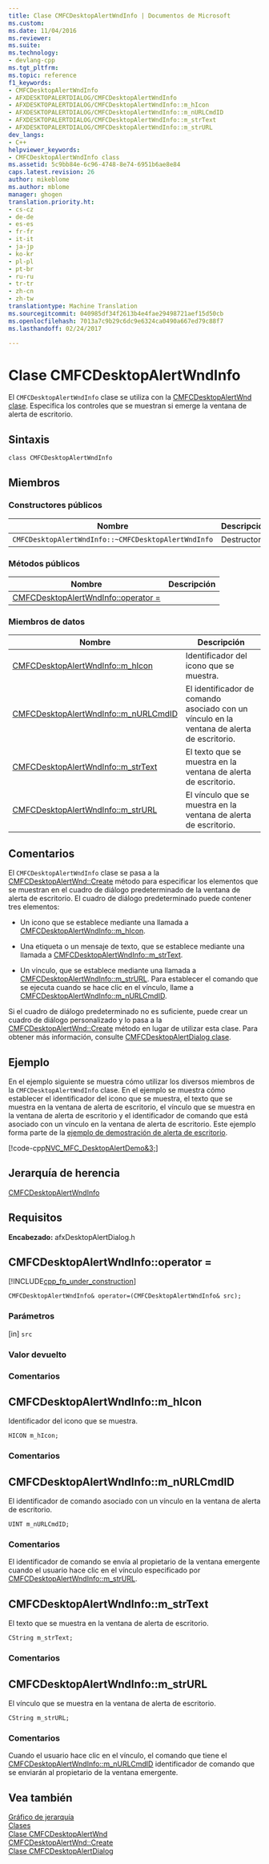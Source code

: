 ```yaml
---
title: Clase CMFCDesktopAlertWndInfo | Documentos de Microsoft
ms.custom: 
ms.date: 11/04/2016
ms.reviewer: 
ms.suite: 
ms.technology:
- devlang-cpp
ms.tgt_pltfrm: 
ms.topic: reference
f1_keywords:
- CMFCDesktopAlertWndInfo
- AFXDESKTOPALERTDIALOG/CMFCDesktopAlertWndInfo
- AFXDESKTOPALERTDIALOG/CMFCDesktopAlertWndInfo::m_hIcon
- AFXDESKTOPALERTDIALOG/CMFCDesktopAlertWndInfo::m_nURLCmdID
- AFXDESKTOPALERTDIALOG/CMFCDesktopAlertWndInfo::m_strText
- AFXDESKTOPALERTDIALOG/CMFCDesktopAlertWndInfo::m_strURL
dev_langs:
- C++
helpviewer_keywords:
- CMFCDesktopAlertWndInfo class
ms.assetid: 5c9bb84e-6c96-4748-8e74-6951b6ae8e84
caps.latest.revision: 26
author: mikeblome
ms.author: mblome
manager: ghogen
translation.priority.ht:
- cs-cz
- de-de
- es-es
- fr-fr
- it-it
- ja-jp
- ko-kr
- pl-pl
- pt-br
- ru-ru
- tr-tr
- zh-cn
- zh-tw
translationtype: Machine Translation
ms.sourcegitcommit: 040985df34f2613b4e4fae29498721aef15d50cb
ms.openlocfilehash: 7013a7c9b29c6dc9e6324ca0490a667ed79c88f7
ms.lasthandoff: 02/24/2017

---
```

# <a name="cmfcdesktopalertwndinfo-class"></a>Clase CMFCDesktopAlertWndInfo
El `CMFCDesktopAlertWndInfo` clase se utiliza con la [CMFCDesktopAlertWnd clase](../../mfc/reference/cmfcdesktopalertwnd-class.md). Especifica los controles que se muestran si emerge la ventana de alerta de escritorio.  
  
## <a name="syntax"></a>Sintaxis  
  
```  
class CMFCDesktopAlertWndInfo  
```  
  
## <a name="members"></a>Miembros  
  
### <a name="public-constructors"></a>Constructores públicos  
  
|Nombre|Descripción|  
|----------|-----------------|  
|`CMFCDesktopAlertWndInfo::~CMFCDesktopAlertWndInfo`|Destructor.|  
  
### <a name="public-methods"></a>Métodos públicos  
  
|Nombre|Descripción|  
|----------|-----------------|  
|[CMFCDesktopAlertWndInfo::operator =](#operator_eq)||  
  
### <a name="data-members"></a>Miembros de datos  
  
|Nombre|Descripción|  
|----------|-----------------|  
|[CMFCDesktopAlertWndInfo::m_hIcon](#m_hicon)|Identificador del icono que se muestra.|  
|[CMFCDesktopAlertWndInfo::m_nURLCmdID](#m_nurlcmdid)|El identificador de comando asociado con un vínculo en la ventana de alerta de escritorio.|  
|[CMFCDesktopAlertWndInfo::m_strText](#m_strtext)|El texto que se muestra en la ventana de alerta de escritorio.|  
|[CMFCDesktopAlertWndInfo::m_strURL](#m_strurl)|El vínculo que se muestra en la ventana de alerta de escritorio.|  
  
## <a name="remarks"></a>Comentarios  
 El `CMFCDesktopAlertWndInfo` clase se pasa a la [CMFCDesktopAlertWnd::Create](../../mfc/reference/cmfcdesktopalertwnd-class.md#create) método para especificar los elementos que se muestran en el cuadro de diálogo predeterminado de la ventana de alerta de escritorio. El cuadro de diálogo predeterminado puede contener tres elementos:  
  
-   Un icono que se establece mediante una llamada a [CMFCDesktopAlertWndInfo::m_hIcon](#m_hicon).  
  
-   Una etiqueta o un mensaje de texto, que se establece mediante una llamada a [CMFCDesktopAlertWndInfo::m_strText](#m_strtext).  
  
-   Un vínculo, que se establece mediante una llamada a [CMFCDesktopAlertWndInfo::m_strURL](#m_strurl). Para establecer el comando que se ejecuta cuando se hace clic en el vínculo, llame a [CMFCDesktopAlertWndInfo::m_nURLCmdID](#m_nurlcmdid).  
  
 Si el cuadro de diálogo predeterminado no es suficiente, puede crear un cuadro de diálogo personalizado y lo pasa a la [CMFCDesktopAlertWnd::Create](../../mfc/reference/cmfcdesktopalertwnd-class.md#create) método en lugar de utilizar esta clase. Para obtener más información, consulte [CMFCDesktopAlertDialog clase](../../mfc/reference/cmfcdesktopalertdialog-class.md).  
  
## <a name="example"></a>Ejemplo  
 En el ejemplo siguiente se muestra cómo utilizar los diversos miembros de la `CMFCDesktopAlertWndInfo` clase. En el ejemplo se muestra cómo establecer el identificador del icono que se muestra, el texto que se muestra en la ventana de alerta de escritorio, el vínculo que se muestra en la ventana de alerta de escritorio y el identificador de comando que está asociado con un vínculo en la ventana de alerta de escritorio. Este ejemplo forma parte de la [ejemplo de demostración de alerta de escritorio](../../visual-cpp-samples.md).  
  
 [!code-cpp[NVC_MFC_DesktopAlertDemo&3;](../../mfc/reference/codesnippet/cpp/cmfcdesktopalertwndinfo-class_1.cpp)]  
  
## <a name="inheritance-hierarchy"></a>Jerarquía de herencia  
 [CMFCDesktopAlertWndInfo](../../mfc/reference/cmfcdesktopalertwndinfo-class.md)  
  
## <a name="requirements"></a>Requisitos  
 **Encabezado:** afxDesktopAlertDialog.h  
  
##  <a name="operator_eq"></a>CMFCDesktopAlertWndInfo::operator =  
 [!INCLUDE[cpp_fp_under_construction](../../mfc/reference/includes/cpp_fp_under_construction_md.md)]  
  
```  
CMFCDesktopAlertWndInfo& operator=(CMFCDesktopAlertWndInfo& src);
```  
  
### <a name="parameters"></a>Parámetros  
 [in] `src`  
  
### <a name="return-value"></a>Valor devuelto  
  
### <a name="remarks"></a>Comentarios  
  
##  <a name="m_hicon"></a>CMFCDesktopAlertWndInfo::m_hIcon  
 Identificador del icono que se muestra.  
  
```  
HICON m_hIcon;  
```  
  
### <a name="remarks"></a>Comentarios  
  
##  <a name="m_nurlcmdid"></a>CMFCDesktopAlertWndInfo::m_nURLCmdID  
 El identificador de comando asociado con un vínculo en la ventana de alerta de escritorio.  
  
```  
UINT m_nURLCmdID;  
```  
  
### <a name="remarks"></a>Comentarios  
 El identificador de comando se envía al propietario de la ventana emergente cuando el usuario hace clic en el vínculo especificado por [CMFCDesktopAlertWndInfo::m_strURL](#m_strurl).  
  
##  <a name="m_strtext"></a>CMFCDesktopAlertWndInfo::m_strText  
 El texto que se muestra en la ventana de alerta de escritorio.  
  
```  
CString m_strText;  
```  
  
### <a name="remarks"></a>Comentarios  
  
##  <a name="m_strurl"></a>CMFCDesktopAlertWndInfo::m_strURL  
 El vínculo que se muestra en la ventana de alerta de escritorio.  
  
```  
CString m_strURL;  
```  
  
### <a name="remarks"></a>Comentarios  
 Cuando el usuario hace clic en el vínculo, el comando que tiene el [CMFCDesktopAlertWndInfo::m_nURLCmdID](#m_nurlcmdid) identificador de comando que se enviarán al propietario de la ventana emergente.  
  
## <a name="see-also"></a>Vea también  
 [Gráfico de jerarquía](../../mfc/hierarchy-chart.md)   
 [Clases](../../mfc/reference/mfc-classes.md)   
 [Clase CMFCDesktopAlertWnd](../../mfc/reference/cmfcdesktopalertwnd-class.md)   
 [CMFCDesktopAlertWnd::Create](../../mfc/reference/cmfcdesktopalertwnd-class.md#create)   
 [Clase CMFCDesktopAlertDialog](../../mfc/reference/cmfcdesktopalertdialog-class.md)


